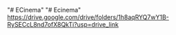 "# ECinema" 
"# Ecinema" 
https://drive.google.com/drive/folders/1h8aqRYQ7wY1B-RySECcL8nd7ofX8QkTi?usp=drive_link
